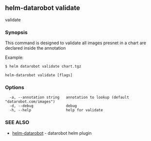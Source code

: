 ## helm-datarobot validate

validate

### Synopsis



This command is designed to validate all images presnet in a chart are declared inside the annotation

Example:
```sh
$ helm datarobot validate chart.tgz

```

```
helm-datarobot validate [flags]
```

### Options

```
  -a, --annotation string   annotation to lookup (default "datarobot.com/images")
  -d, --debug               debug
  -h, --help                help for validate
```

### SEE ALSO

* [helm-datarobot](helm-datarobot.md)	 - datarobot helm plugin

